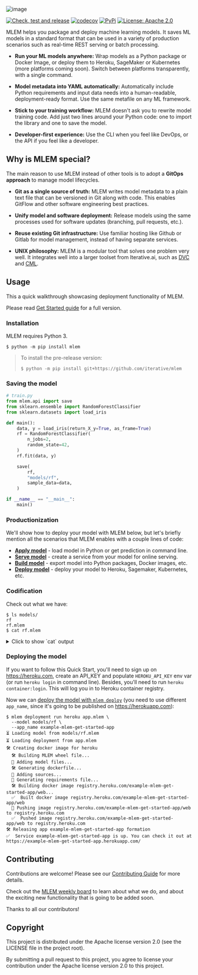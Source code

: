 ![image](https://user-images.githubusercontent.com/6797716/165590476-994d4d93-8e98-4afb-b5f8-6f42b9d56efc.png)


[![Check, test and release](https://github.com/iterative/mlem/actions/workflows/check-test-release.yml/badge.svg)](https://github.com/iterative/mlem/actions/workflows/check-test-release.yml)
[![codecov](https://codecov.io/gh/iterative/mlem/branch/main/graph/badge.svg?token=WHU4OAB6O2)](https://codecov.io/gh/iterative/mlem)
[![PyPi](https://img.shields.io/pypi/v/mlem.svg?label=pip&logo=PyPI&logoColor=white)](https://pypi.org/project/mlem)
[![License: Apache 2.0](https://img.shields.io/github/license/iterative/mlem)](https://github.com/iterative/mlem/blob/master/LICENSE)
<!-- [![Maintainability](https://codeclimate.com/github/iterative/mlem/badges/gpa.svg)](https://codeclimate.com/github/iterative/mlem) -->

MLEM helps you package and deploy machine learning models.
It saves ML models in a standard format that can be used in a variety of production scenarios such as real-time REST serving or batch processing.

- **Run your ML models anywhere:**
  Wrap models as a Python package or Docker Image, or deploy them to Heroku, SageMaker or Kubernetes (more platforms coming soon).
  Switch between platforms transparently, with a single command.

- **Model metadata into YAML automatically:**
  Automatically include Python requirements and input data needs into a human-readable, deployment-ready format.
  Use the same metafile on any ML framework.

- **Stick to your training workflow:**
  MLEM doesn't ask you to rewrite model training code.
  Add just two lines around your Python code: one to import the library and one to save the model.

- **Developer-first experience:**
  Use the CLI when you feel like DevOps, or the API if you feel like a developer.

## Why is MLEM special?

The main reason to use MLEM instead of other tools is to adopt a **GitOps approach** to manage model lifecycles.

- **Git as a single source of truth:**
  MLEM writes model metadata to a plain text file that can be versioned in Git along with code.
  This enables GitFlow and other software engineering best practices.

- **Unify model and software deployment:**
  Release models using the same processes used for software updates (branching, pull requests, etc.).

- **Reuse existing Git infrastructure:**
  Use familiar hosting like Github or Gitlab for model management, instead of having separate services.

- **UNIX philosophy:**
  MLEM is a modular tool that solves one problem very well.
  It integrates well into a larger toolset from Iterative.ai, such as [DVC](https://dvc.org/) and [CML](https://cml.dev/).

## Usage

This a quick walkthrough showcasing deployment functionality of MLEM.

Please read [Get Started guide](https://mlem.ai/doc/get-started) for a full version.

### Installation

MLEM requires Python 3.

```console
$ python -m pip install mlem
```

> To install the pre-release version:
>
> ```console
> $ python -m pip install git+https://github.com/iterative/mlem
> ```

### Saving the model

```python
# train.py
from mlem.api import save
from sklearn.ensemble import RandomForestClassifier
from sklearn.datasets import load_iris

def main():
    data, y = load_iris(return_X_y=True, as_frame=True)
    rf = RandomForestClassifier(
        n_jobs=2,
        random_state=42,
    )
    rf.fit(data, y)

    save(
        rf,
        "models/rf",
        sample_data=data,
    )

if __name__ == "__main__":
    main()
```

### Productionization

We'll show how to deploy your model with MLEM below, but let's briefly mention all the
scenarios that MLEM enables with a couple lines of code:

- **[Apply model](/doc/get-started/applying)** - load model in Python or get
  prediction in command line.
- **[Serve model](/doc/get-started/serving)** - create a service from your model
  for online serving.
- **[Build model](/doc/get-started/building)** - export model into Python
  packages, Docker images, etc.
- **[Deploy model](/doc/get-started/deploying)** - deploy your model to Heroku,
  Sagemaker, Kubernetes, etc.

### Codification

Check out what we have:

```shell
$ ls models/
rf
rf.mlem
$ cat rf.mlem
```
<details>
  <summary> Click to show `cat` output</summary>

```yaml
artifacts:
  data:
    hash: ea4f1bf769414fdacc2075ef9de73be5
    size: 163651
    uri: rf
model_type:
  methods:
    predict:
      args:
      - name: data
        type_:
          columns:
          - sepal length (cm)
          - sepal width (cm)
          - petal length (cm)
          - petal width (cm)
          dtypes:
          - float64
          - float64
          - float64
          - float64
          index_cols: []
          type: dataframe
      name: predict
      returns:
        dtype: int64
        shape:
        - null
        type: ndarray
    predict_proba:
      args:
      - name: data
        type_:
          columns:
          - sepal length (cm)
          - sepal width (cm)
          - petal length (cm)
          - petal width (cm)
          dtypes:
          - float64
          - float64
          - float64
          - float64
          index_cols: []
          type: dataframe
      name: predict_proba
      returns:
        dtype: float64
        shape:
        - null
        - 3
        type: ndarray
  type: sklearn
object_type: model
requirements:
- module: sklearn
  version: 1.0.2
- module: pandas
  version: 1.4.1
- module: numpy
  version: 1.22.3
```
</details>

### Deploying the model

If you want to follow this Quick Start, you'll need to sign up on https://heroku.com,
create an API_KEY and populate `HEROKU_API_KEY` env var (or run `heroku login` in command line).
Besides, you'll need to run `heroku container:login`. This will log you in to Heroku
container registry.

Now we can [deploy the model with `mlem deploy`](https://mlem.ai/doc/get-started/deploying)
(you need to use different `app_name`, since it's going to be published on https://herokuapp.com):

```shell
$ mlem deployment run heroku app.mlem \
  --model models/rf \
  --app_name example-mlem-get-started-app
⏳️ Loading model from models/rf.mlem
⏳️ Loading deployment from app.mlem
🛠 Creating docker image for heroku
  🛠 Building MLEM wheel file...
  💼 Adding model files...
  🛠 Generating dockerfile...
  💼 Adding sources...
  💼 Generating requirements file...
  🛠 Building docker image registry.heroku.com/example-mlem-get-started-app/web...
  ✅  Built docker image registry.heroku.com/example-mlem-get-started-app/web
  🔼 Pushing image registry.heroku.com/example-mlem-get-started-app/web to registry.heroku.com
  ✅  Pushed image registry.heroku.com/example-mlem-get-started-app/web to registry.heroku.com
🛠 Releasing app example-mlem-get-started-app formation
✅  Service example-mlem-get-started-app is up. You can check it out at https://example-mlem-get-started-app.herokuapp.com/
```

## Contributing

Contributions are welcome! Please see our [Contributing Guide](https://mlem.ai/doc/contributing/core)
for more details.

Check out the [MLEM weekly board](https://github.com/orgs/iterative/projects/322/views/4)
to learn about what we do, and about the exciting new functionality that is going to be added soon.

Thanks to all our contributors!

## Copyright

This project is distributed under the Apache license version 2.0 (see the LICENSE file in the project root).

By submitting a pull request to this project, you agree to license your contribution under the Apache license version 2.0 to this project.
